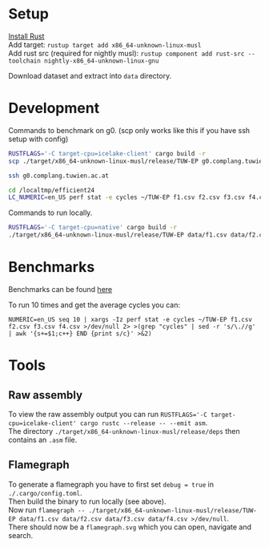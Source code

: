 # Setup

[Install Rust](https://www.rust-lang.org/tools/install)  
Add target: `rustup target add x86_64-unknown-linux-musl`  
Add rust src (required for nightly musl): `rustup component add rust-src --toolchain nightly-x86_64-unknown-linux-gnu`

Download dataset and extract into `data` directory.

# Development

Commands to benchmark on g0. (scp only works like this if you have ssh setup with config)

```sh
RUSTFLAGS='-C target-cpu=icelake-client' cargo build -r
scp ./target/x86_64-unknown-linux-musl/release/TUW-EP g0.complang.tuwien.ac.at:~

ssh g0.complang.tuwien.ac.at

cd /localtmp/efficient24
LC_NUMERIC=en_US perf stat -e cycles ~/TUW-EP f1.csv f2.csv f3.csv f4.csv >/dev/null
```

Commands to run locally.

```sh
RUSTFLAGS='-C target-cpu=native' cargo build -r
./target/x86_64-unknown-linux-musl/release/TUW-EP data/f1.csv data/f2.csv data/f3.csv data/f4.csv | sort | diff - data/output.csv
```

# Benchmarks

Benchmarks can be found [here](stats.md)

To run 10 times and get the average cycles you can:

```
NUMERIC=en_US seq 10 | xargs -Iz perf stat -e cycles ~/TUW-EP f1.csv f2.csv f3.csv f4.csv >/dev/null 2> >(grep "cycles" | sed -r 's/\.//g' | awk '{s+=$1;c++} END {print s/c}' >&2)
```

# Tools

## Raw assembly

To view the raw assembly output you can run `RUSTFLAGS='-C target-cpu=icelake-client' cargo rustc --release -- --emit asm`.  
The directory `./target/x86_64-unknown-linux-musl/release/deps` then contains an `.asm` file.

## Flamegraph

To generate a flamegraph you have to first set `debug = true` in `./.cargo/config.toml`.  
Then build the binary to run locally (see above).  
Now run `flamegraph -- ./target/x86_64-unknown-linux-musl/release/TUW-EP data/f1.csv data/f2.csv data/f3.csv data/f4.csv >/dev/null`.  
There should now be a `flamegraph.svg` which you can open, navigate and search.
